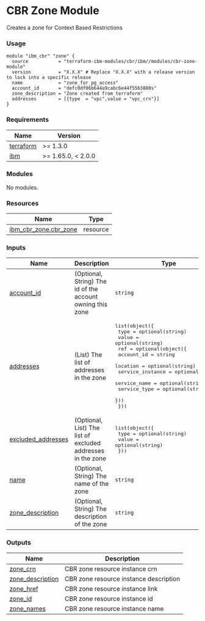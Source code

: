 # CBR Zone Module

Creates a zone for Context Based Restrictions

### Usage

```hcl
module "ibm_cbr" "zone" {
  source           = "terraform-ibm-modules/cbr/ibm//modules/cbr-zone-module"
  version          = "X.X.X" # Replace "X.X.X" with a release version to lock into a specific release
  name             = "zone_for_pg_access"
  account_id       = "defc0df06b644a9cabc6e44f55b3880s"
  zone_description = "Zone created from terraform"
  addresses        = [{type  = "vpc",value = "vpc_crn"}]
}
```

<!-- BEGINNING OF PRE-COMMIT-TERRAFORM DOCS HOOK -->
### Requirements

| Name | Version |
|------|---------|
| <a name="requirement_terraform"></a> [terraform](#requirement\_terraform) | >= 1.3.0 |
| <a name="requirement_ibm"></a> [ibm](#requirement\_ibm) | >= 1.65.0, < 2.0.0 |

### Modules

No modules.

### Resources

| Name | Type |
|------|------|
| [ibm_cbr_zone.cbr_zone](https://registry.terraform.io/providers/IBM-Cloud/ibm/latest/docs/resources/cbr_zone) | resource |

### Inputs

| Name | Description | Type | Default | Required |
|------|-------------|------|---------|:--------:|
| <a name="input_account_id"></a> [account\_id](#input\_account\_id) | (Optional, String) The id of the account owning this zone | `string` | `null` | no |
| <a name="input_addresses"></a> [addresses](#input\_addresses) | (List) The list of addresses in the zone | <pre>list(object({<br>    type  = optional(string)<br>    value = optional(string)<br>    ref = optional(object({<br>      account_id       = string<br>      location         = optional(string)<br>      service_instance = optional(string)<br>      service_name     = optional(string)<br>      service_type     = optional(string)<br>    }))<br>  }))</pre> | `[]` | no |
| <a name="input_excluded_addresses"></a> [excluded\_addresses](#input\_excluded\_addresses) | (Optional, List) The list of excluded addresses in the zone | <pre>list(object({<br>    type  = optional(string)<br>    value = optional(string)<br>  }))</pre> | `[]` | no |
| <a name="input_name"></a> [name](#input\_name) | (Optional, String) The name of the zone | `string` | `null` | no |
| <a name="input_zone_description"></a> [zone\_description](#input\_zone\_description) | (Optional, String) The description of the zone | `string` | `null` | no |

### Outputs

| Name | Description |
|------|-------------|
| <a name="output_zone_crn"></a> [zone\_crn](#output\_zone\_crn) | CBR zone resource instance crn |
| <a name="output_zone_description"></a> [zone\_description](#output\_zone\_description) | CBR zone resource instance description |
| <a name="output_zone_href"></a> [zone\_href](#output\_zone\_href) | CBR zone resource instance link |
| <a name="output_zone_id"></a> [zone\_id](#output\_zone\_id) | CBR zone resource instance id |
| <a name="output_zone_names"></a> [zone\_names](#output\_zone\_names) | CBR zone resource instance name |
<!-- END OF PRE-COMMIT-TERRAFORM DOCS HOOK -->

